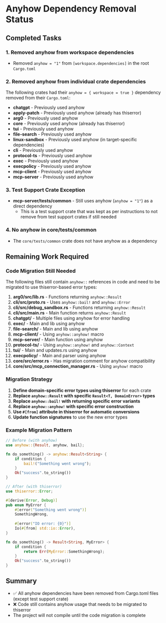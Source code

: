 # Anyhow Dependency Removal Status

## Completed Tasks

### 1. Removed anyhow from workspace dependencies
- Removed `anyhow = "1"` from `[workspace.dependencies]` in the root `Cargo.toml`

### 2. Removed anyhow from individual crate dependencies
The following crates had their `anyhow = { workspace = true }` dependency removed from their `Cargo.toml`:

- **chatgpt** - Previously used anyhow
- **apply-patch** - Previously used anyhow (already has thiserror)
- **arg0** - Previously used anyhow
- **core** - Previously used anyhow (already has thiserror)
- **tui** - Previously used anyhow
- **file-search** - Previously used anyhow
- **linux-sandbox** - Previously used anyhow (in target-specific dependencies)
- **cli** - Previously used anyhow
- **protocol-ts** - Previously used anyhow
- **exec** - Previously used anyhow
- **execpolicy** - Previously used anyhow
- **mcp-client** - Previously used anyhow
- **mcp-server** - Previously used anyhow

### 3. Test Support Crate Exception
- **mcp-server/tests/common** - Still uses anyhow (`anyhow = "1"`) as a direct dependency
  - This is a test support crate that was kept as per instructions to not remove from test support crates if still needed

### 4. No anyhow in core/tests/common
- The `core/tests/common` crate does not have anyhow as a dependency

## Remaining Work Required

### Code Migration Still Needed
The following files still contain `anyhow::` references in code and need to be migrated to use thiserror-based error types:

1. **arg0/src/lib.rs** - Functions returning `anyhow::Result`
2. **cli/src/proto.rs** - Uses `anyhow::bail!` and `anyhow::Error`
3. **cli/src/debug_sandbox.rs** - Functions returning `anyhow::Result`
4. **cli/src/main.rs** - Main function returns `anyhow::Result`
5. **chatgpt/** - Multiple files using anyhow for error handling
6. **exec/** - Main and lib using anyhow
7. **file-search/** - Main and lib using anyhow
8. **mcp-client/** - Using `anyhow::anyhow!` macro
9. **mcp-server/** - Main function using anyhow
10. **protocol-ts/** - Using `anyhow::anyhow!` and `anyhow::Context`
11. **tui/** - Main and updates.rs using anyhow
12. **execpolicy/** - Main and parser using anyhow
13. **core/src/error.rs** - Has migration comment for anyhow compatibility
14. **core/src/mcp_connection_manager.rs** - Using `anyhow!` macro

### Migration Strategy

1. **Define domain-specific error types using thiserror** for each crate
2. **Replace `anyhow::Result` with specific `Result<T, DomainError>` types**
3. **Replace `anyhow::bail!` with returning specific error variants**
4. **Replace `anyhow::anyhow!` with specific error construction**
5. **Use `#[from]` attribute in thiserror for automatic conversions**
6. **Update function signatures** to use the new error types

### Example Migration Pattern

```rust
// Before (with anyhow)
use anyhow::{Result, anyhow, bail};

fn do_something() -> anyhow::Result<String> {
    if condition {
        bail!("Something went wrong");
    }
    Ok("success".to_string())
}

// After (with thiserror)
use thiserror::Error;

#[derive(Error, Debug)]
pub enum MyError {
    #[error("Something went wrong")]
    SomethingWrong,
    
    #[error("IO error: {0}")]
    Io(#[from] std::io::Error),
}

fn do_something() -> Result<String, MyError> {
    if condition {
        return Err(MyError::SomethingWrong);
    }
    Ok("success".to_string())
}
```

## Summary

- ✅ All anyhow dependencies have been removed from Cargo.toml files (except test support crate)
- ❌ Code still contains anyhow usage that needs to be migrated to thiserror
- The project will not compile until the code migration is complete